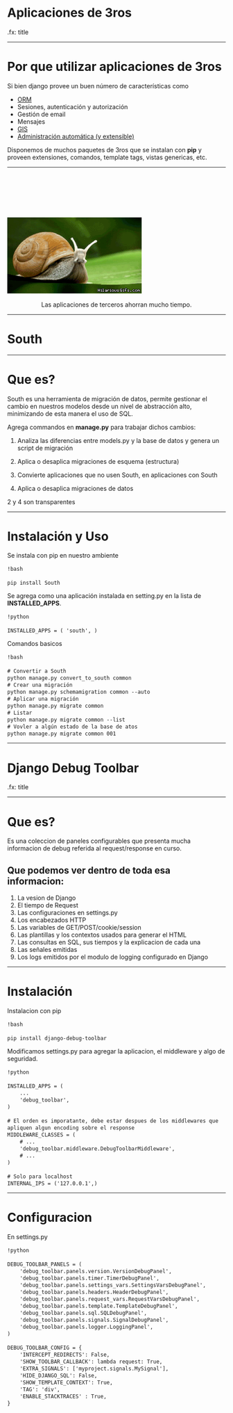 # Aplicaciones de 3ros

.fx: title

---

# Por que utilizar aplicaciones de 3ros

Si bien django provee un buen número de características como

* <a href="https://docs.djangoproject.com/en/1.5/topics/db/models/">ORM</a>
* Sesiones, autenticación y autorización
* Gestión de email
* Mensajes
* <a href="http://bebblebrox.files.wordpress.com/2011/01/geodjango-pav-admin.png">GIS</a>
* <a href="http://django-dynamic-scraper.readthedocs.org/en/latest/_images/screenshot_django-admin_overview.png">Administración automática (y extensible)</a>

Disponemos de muchos paquetes de 3ros que se instalan con **pip** y
proveen extensiones, comandos, template tags, vistas genericas, etc.

---

<img src="images/3ros.gif" style="padding-top: 20%">

<p style="text-align: center;">
Las aplicaciones de terceros ahorran mucho tiempo.
</p>

---

# South

---

# Que es?

South es una herramienta de migración de datos, permite gestionar el cambio
en nuestros modelos desde un nivel de abstracción alto, minimizando de esta
manera el uso de SQL.

Agrega commandos en **manage.py** para trabajar dichos cambios:

1. Analiza las diferencias entre models.py y la base de datos y genera un
script de migración

2. Aplica o desaplica migraciones de esquema (estructura)

3. Convierte aplicaciones que no usen South, en aplicaciones con South

4. Aplica o desaplica migraciones de datos

2 y 4 son transparentes

---

# Instalación y Uso

Se instala con pip en nuestro ambiente

    !bash

    pip install South

Se agrega como una aplicación instalada en setting.py en la lista de **INSTALLED_APPS**.

    !python

    INSTALLED_APPS = ( 'south', )
    
Comandos basicos

    !bash

    # Convertir a South
    python manage.py convert_to_south common
    # Crear una migración
    python manage.py schemamigration common --auto
    # Aplicar una migración
    python manage.py migrate common
    # Listar
    python manage.py migrate common --list
    # Vovler a algún estado de la base de atos
    python manage.py migrate common 001

---

# Django Debug Toolbar

.fx: title

---

# Que es?

Es una coleccion de paneles configurables que presenta mucha informacion de debug
referida al request/response en curso.

## Que podemos ver dentro de toda esa informacion:

1. La vesion de Django
2. El tiempo de Request
3. Las configuraciones en settings.py
4. Los encabezados HTTP
5. Las variables de GET/POST/cookie/session
6. Las plantillas y los contextos usados para generar el HTML
7. Las consultas en SQL, sus tiempos y la explicacion de cada una
8. Las señales emitidas
9. Los logs emitidos por el modulo de logging configurado en Django

---

# Instalación

Instalacion con pip

    !bash

    pip install django-debug-toolbar

Modificamos settings.py para agregar la aplicacion, el middleware y algo de seguridad.

    !python

    INSTALLED_APPS = (
        ...
        'debug_toolbar',
    )

    # El orden es imporatante, debe estar despues de los middlewares que apliquen algun encoding sobre el response
    MIDDLEWARE_CLASSES = (
        # ...
        'debug_toolbar.middleware.DebugToolbarMiddleware',
        # ...
    )
    
    # Solo para localhost
    INTERNAL_IPS = ('127.0.0.1',)

---

# Configuracion

En settings.py

    !python

    DEBUG_TOOLBAR_PANELS = (
        'debug_toolbar.panels.version.VersionDebugPanel',
        'debug_toolbar.panels.timer.TimerDebugPanel',
        'debug_toolbar.panels.settings_vars.SettingsVarsDebugPanel',
        'debug_toolbar.panels.headers.HeaderDebugPanel',
        'debug_toolbar.panels.request_vars.RequestVarsDebugPanel',
        'debug_toolbar.panels.template.TemplateDebugPanel',
        'debug_toolbar.panels.sql.SQLDebugPanel',
        'debug_toolbar.panels.signals.SignalDebugPanel',
        'debug_toolbar.panels.logger.LoggingPanel',
    )
    
    DEBUG_TOOLBAR_CONFIG = {
        'INTERCEPT_REDIRECTS': False,
        'SHOW_TOOLBAR_CALLBACK': lambda request: True,
        'EXTRA_SIGNALS': ['myproject.signals.MySignal'],
        'HIDE_DJANGO_SQL': False,
        'SHOW_TEMPLATE_CONTEXT': True,
        'TAG': 'div',
        'ENABLE_STACKTRACES' : True,
    }

